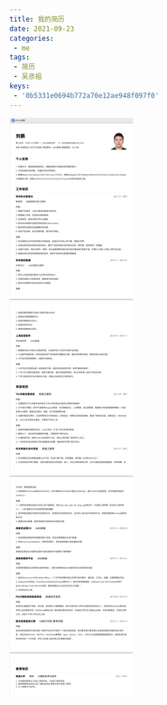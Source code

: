 ```yaml
---
title: 我的简历
date: 2021-09-23
categories:
 - me
tags:
 - 简历
 - 吴彦祖
keys:
 - '0b5331e0694b772a70e12ae948f097f0'
---
```


![An image](/img/resume.png)
